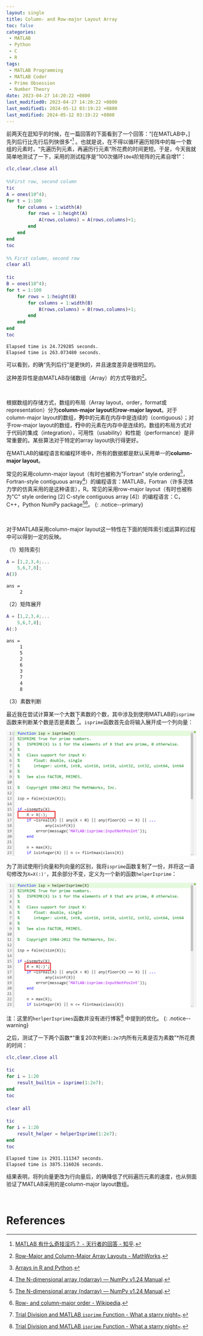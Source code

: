 ```yaml
---
layout: single
title: Column- and Row-major Layout Array
toc: false
categories: 
 - MATLAB
 - Python
 - C
 - R
tags:
 - MATLAB Programming
 - MATLAB Coder
 - Prime Obsession
 - Number Theory
date: 2023-04-27 14:20:22 +0800
last_modified0: 2023-04-27 14:20:22 +0800
last_modified1: 2024-05-12 03:19:22 +0800
last_modified: 2024-05-12 03:19:22 +0800
---
```


前两天在逛知乎的时候，在一篇回答的下面看到了一个回答：“[在MATLAB中，] 先列后行比先行后列快很多”[^1] 。也就是说，在不得以循环遍历矩阵中的每一个数组的元素时，“先遍历列元素，再遍历行元素”所花费的时间更短。于是，今天我就简单地测试了一下，采用的测试程序是“100次循环`10e4`阶矩阵的元素自增1”：

```matlab
clc,clear,close all

%%First row, second column
tic
A = ones(10^4);
for t = 1:100
    for columns = 1:width(A)
        for rows = 1:height(A)
            A(rows,columns) = A(rows,columns)+1;
        end
    end
end
toc

%% First column, second row
clear all

tic
B = ones(10^4);
for t = 1:100
    for rows = 1:height(B)
        for columns = 1:width(B)
            B(rows,columns) = B(rows,columns)+1;
        end
    end
end
toc
```

```
Elapsed time is 24.729285 seconds.
Elapsed time is 263.073480 seconds.
```

可以看到，的确“先列后行”是更快的，并且速度差异是很明显的。

这种差异性是由MATLAB存储数组（Array）的方式导致的[^2]。

<br>

根据数组的存储方式，数组的布局（Array layout，order，format或representation）分为**column-major layout**和**row-major layout**。对于column-major layout的数组，**列**中的元素在内存中是连续的（contiguous）；对于row-major layout的数组，**行**中的元素在内存中是连续的。数组的布局方式对于代码的集成（integration），可用性（usability）和性能（performance）是非常重要的。某些算法对于特定的array layout执行得更好。

在MATLAB的编程语言和编程环境中，所有的数据都是默认采用单一的**column-major layout**。

常见的采用column-major layout（有时也被称为"Fortran" style ordering[^3]，Fortran-style contiguous array[^4]）的编程语言：MATLAB，Fortran（许多流体力学的仿真采用的是这种语言），R。常见的采用row-major layout（有时也被称为"C" style ordering [2] C-style contiguous array [4]）的编程语言：C，C++，Python NumPy package[^4][^5]。
{: .notice--primary}

<br>

对于MATLAB采用column-major layout这一特性在下面的矩阵索引或运算的过程中可以得到一定的反映。

（1）矩阵索引

```matlab
A = [1,2,3,4;...
    5,6,7,8];
A(3)
```

```
ans =
     2
```

（2）矩阵展开

```matlab
A = [1,2,3,4;...
    5,6,7,8];
A(:)
```

```
ans =
     1
     5
     2
     6
     3
     7
     4
     8
```

（3）素数判断

最近我在尝试计算某一个大数下素数的个数，其中涉及到使用MATLAB的`isprime`函数来判断某个数是否是素数 [^6]。`isprime`函数首先会将输入展开成一个列向量：

<img src="https://github.com/HelloWorld-1017/blog-images/blob/main/migration/imgpersonal/image-20230428170321052.png?raw=true" alt="image-20230428170321052" style="zoom:50%;" />

为了测试使用行向量和列向量的区别，我将`isprime`函数复制了一份，并将这一语句修改为`X=X(:)'`，其余部分不变，定义为一个新的函数`helperIsprime`：

<img src="https://github.com/HelloWorld-1017/blog-images/blob/main/migration/imgpersonal/image-20230428170545901.png?raw=true" alt="image-20230428170545901" style="zoom:50%;" />

注：这里的`herlperIsprimes`函数并没有进行博客[^6] 中提到的优化。
{: .notice--warning}

之后，测试了一下两个函数*“重复20次判断`1:2e7`内所有元素是否为素数”*所花费的时间：

```matlab
clc,clear,close all

tic
for i = 1:20
    result_builtin = isprime(1:2e7);
end
toc

clear all

tic
for i = 1:20
    result_helper = helperIsprime(1:2e7);
end
toc
```

```
Elapsed time is 2931.111347 seconds.
Elapsed time is 3875.116026 seconds.
```

结果表明，将列向量更改为行向量后，的确降低了代码遍历元素的速度，也从侧面验证了MATLAB采用的是column-major layout数组。

<br>

# References

[^1]: [MATLAB 有什么奇技淫巧？ - 天行者的回答 - 知乎](https://www.zhihu.com/question/45621009/answer/99882437).
[^2]: [Row-Major and Column-Major Array Layouts - MathWorks](https://ww2.mathworks.cn/help/coder/ug/what-are-column-major-and-row-major-representation-1.html).
[^3]: [Arrays in R and Python](https://cran.r-project.org/web/packages/reticulate/vignettes/arrays.html).
[^4]: [The N-dimensional array (ndarray) — NumPy v1.24 Manual](https://numpy.org/doc/stable/reference/arrays.ndarray.html).
[^5]: [Row- and column-major order - Wikipedia](https://en.wikipedia.org/wiki/Row-_and_column-major_order).
[^6]: [Trial Division and MATLAB `isprime` Function - What a starry night~](https://helloworld-1017.github.io/2023-04-27/12-05-29.html).
